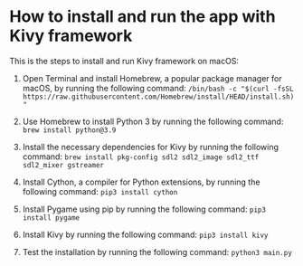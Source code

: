 # How to install and run the app with Kivy framework
This is the steps to install and run Kivy framework on macOS:

1. Open Terminal and install Homebrew, a popular package manager for macOS, by running the following command:
`/bin/bash -c "$(curl -fsSL https://raw.githubusercontent.com/Homebrew/install/HEAD/install.sh)"`

2. Use Homebrew to install Python 3 by running the following command:
`brew install python@3.9`

3. Install the necessary dependencies for Kivy by running the following command:
`brew install pkg-config sdl2 sdl2_image sdl2_ttf sdl2_mixer gstreamer`

4. Install Cython, a compiler for Python extensions, by running the following command:
`pip3 install cython`

5. Install Pygame using pip by running the following command:
`pip3 install pygame`

6. Install Kivy by running the following command:
`pip3 install kivy`

7. Test the installation by running the following command:
`python3 main.py`
